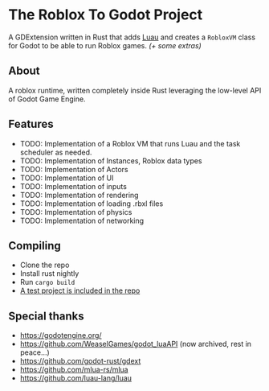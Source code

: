 
# The Roblox To Godot Project

A GDExtension written in Rust that adds [Luau](https://luau-lang.org) and creates a `RobloxVM` class for Godot to be able to run Roblox games.
*(+ some extras)*

About
-----
A roblox runtime, written completely inside Rust leveraging the low-level API of Godot Game Engine.

Features
--------
- TODO: Implementation of a Roblox VM that runs Luau and the task scheduler as needed.
- TODO: Implementation of Instances, Roblox data types
- TODO: Implementation of Actors
- TODO: Implementation of UI
- TODO: Implementation of inputs
- TODO: Implementation of rendering
- TODO: Implementation of loading .rbxl files
- TODO: Implementation of physics
- TODO: Implementation of networking

Compiling
------------
- Clone the repo
- Install rust nightly
- Run `cargo build`
- [A test project is included in the repo](https://github.com/roblox-to-godot-project/roblox-to-godot-project/tree/master/demo)

**Special thanks**
------
- https://godotengine.org/
- https://github.com/WeaselGames/godot_luaAPI (now archived, rest in peace...)
- https://github.com/godot-rust/gdext
- https://github.com/mlua-rs/mlua
- https://github.com/luau-lang/luau